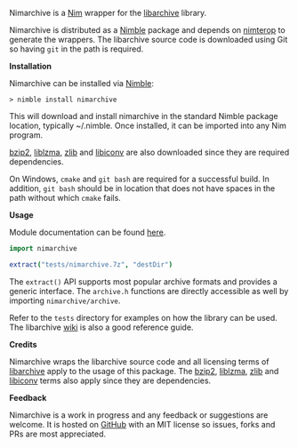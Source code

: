 Nimarchive is a [Nim](https://nim-lang.org/) wrapper for the [libarchive](https://github.com/libarchive/libarchive) library.

Nimarchive is distributed as a [Nimble](https://github.com/nim-lang/nimble) package and depends on [nimterop](https://github.com/nimterop/nimterop) to generate the wrappers. The libarchive source code is downloaded using Git so having ```git``` in the path is required.

__Installation__

Nimarchive can be installed via [Nimble](https://github.com/nim-lang/nimble):

```
> nimble install nimarchive
```

This will download and install nimarchive in the standard Nimble package location, typically ~/.nimble. Once installed, it can be imported into any Nim program.

[bzip2](https://sourceware.org/bzip2/), [liblzma](https://github.com/kobolabs/liblzma), [zlib](https://github.com/madler/zlib) and [libiconv](https://www.gnu.org/software/libiconv/) are also downloaded since they are required dependencies.

On Windows, `cmake` and `git bash` are required for a successful build. In addition, `git bash` should be in location that does not have spaces in the path without which `cmake` fails.

__Usage__

Module documentation can be found [here](https://genotrance.github.io/nimarchive/nimarchive/archive.html).

```nim
import nimarchive

extract("tests/nimarchive.7z", "destDir")
```

The `extract()` API supports most popular archive formats and provides a generic interface. The `archive.h` functions are directly accessible as well by importing `nimarchive/archive`.

Refer to the ```tests``` directory for examples on how the library can be used. The libarchive [wiki](https://github.com/libarchive/libarchive/wiki) is also a good reference guide.

__Credits__

Nimarchive wraps the libarchive source code and all licensing terms of [libarchive](https://github.com/libarchive/libarchive/blob/master/COPYING) apply to the usage of this package. The [bzip2](https://github.com/genotrance/bzip2/blob/master/LICENSE), [liblzma](https://github.com/kobolabs/liblzma/blob/master/COPYING), [zlib](https://zlib.net/zlib_license.html) and [libiconv](https://www.gnu.org/licenses/lgpl-2.1.html) terms also apply since they are dependencies.

__Feedback__

Nimarchive is a work in progress and any feedback or suggestions are welcome. It is hosted on [GitHub](https://github.com/genotrance/nimarchive) with an MIT license so issues, forks and PRs are most appreciated.
